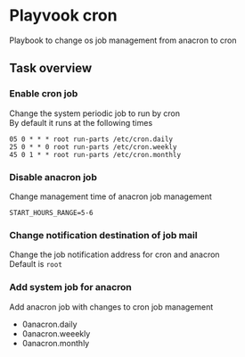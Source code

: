 # Playvook cron
Playbook to change os job management from anacron to cron  

## Task overview

### Enable cron job
Change the system periodic job to run by cron  
By default it runs at the following times  

```
05 0 * * * root run-parts /etc/cron.daily
25 0 * * 0 root run-parts /etc/cron.weekly
45 0 1 * * root run-parts /etc/cron.monthly
```

### Disable anacron job
Change management time of anacron job management  

```
START_HOURS_RANGE=5-6
```

### Change notification destination of job mail
Change the job notification address for cron and anacron  
Default is `root`

### Add system job for anacron
Add anacron job with changes to cron job management  

* 0anacron.daily
* 0anacron.weeekly
* 0anacron.monthly
